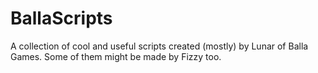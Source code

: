 # BallaScripts
A collection of cool and useful scripts created (mostly) by Lunar of Balla Games. Some of them might be made by Fizzy too.
